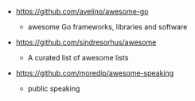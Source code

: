 - https://github.com/avelino/awesome-go
  - awesome Go frameworks, libraries and software

- https://github.com/sindresorhus/awesome
  - A curated list of awesome lists

- https://github.com/moredip/awesome-speaking
  - public speaking  
